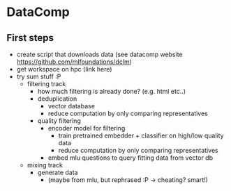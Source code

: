 # DataComp

## First steps
- create script that downloads data (see datacomp website https://github.com/mlfoundations/dclm)
- get workspace on hpc (link here)
- try sum stuff :P
  - filtering track
    - how much filtering is already done? (e.g. html etc..)   
    - deduplication  
      - vector database
      - reduce computation by only comparing representatives
    - quality filtering
      - encoder model for filtering
        - train pretrained embedder + classifier on high/low quality data
        - reduce computation by only comparing representatives
      - embed mlu questions to query fitting data from vector db
  - mixing track
    - generate data
      - (maybe from mlu, but rephrased :P -> cheating? smart!)
  
    
